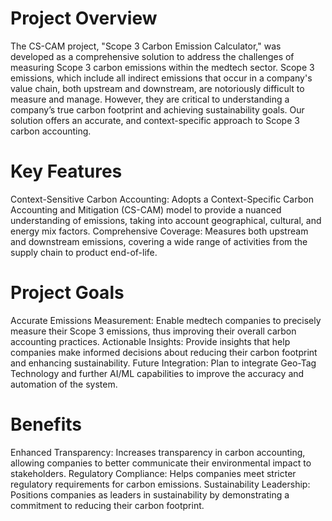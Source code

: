 # Project Overview
The CS-CAM project, "Scope 3 Carbon Emission Calculator," was developed as a comprehensive solution to address the challenges of measuring Scope 3 carbon emissions within the medtech sector. Scope 3 emissions, which include all indirect emissions that occur in a company's value chain, both upstream and downstream, are notoriously difficult to measure and manage. However, they are critical to understanding a company’s true carbon footprint and achieving sustainability goals. Our solution offers an accurate, and context-specific approach to Scope 3 carbon accounting.


# Key Features
Context-Sensitive Carbon Accounting: Adopts a Context-Specific Carbon Accounting and Mitigation (CS-CAM) model to provide a nuanced understanding of emissions, taking into account geographical, cultural, and energy mix factors.
Comprehensive Coverage: Measures both upstream and downstream emissions, covering a wide range of activities from the supply chain to product end-of-life.


# Project Goals
Accurate Emissions Measurement: Enable medtech companies to precisely measure their Scope 3 emissions, thus improving their overall carbon accounting practices.
Actionable Insights: Provide insights that help companies make informed decisions about reducing their carbon footprint and enhancing sustainability.
Future Integration: Plan to integrate Geo-Tag Technology and further AI/ML capabilities to improve the accuracy and automation of the system.


# Benefits
Enhanced Transparency: Increases transparency in carbon accounting, allowing companies to better communicate their environmental impact to stakeholders.
Regulatory Compliance: Helps companies meet stricter regulatory requirements for carbon emissions.
Sustainability Leadership: Positions companies as leaders in sustainability by demonstrating a commitment to reducing their carbon footprint.
